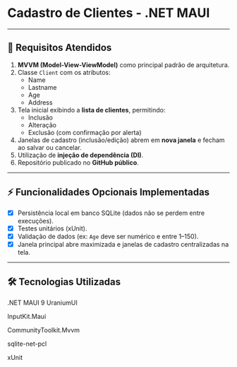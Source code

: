 # Cadastro de Clientes - .NET MAUI

---

## 📝 Requisitos Atendidos

1. **MVVM (Model-View-ViewModel)** como principal padrão de arquitetura.  
2. Classe `Client` com os atributos:  
   - Name  
   - Lastname  
   - Age  
   - Address  
3. Tela inicial exibindo a **lista de clientes**, permitindo:  
   - Inclusão  
   - Alteração  
   - Exclusão (com confirmação por alerta)  
4. Janelas de cadastro (inclusão/edição) abrem em **nova janela** e fecham ao salvar ou cancelar.  
5. Utilização de **injeção de dependência (DI)**.  
6. Repositório publicado no **GitHub público**.  

---

## ⚡ Funcionalidades Opcionais Implementadas

- [x] Persistência local em banco SQLite (dados não se perdem entre execuções).  
- [x] Testes unitários (xUnit).  
- [x] Validação de dados (ex: `Age` deve ser numérico e entre 1–150).  
- [x] Janela principal abre maximizada e janelas de cadastro centralizadas na tela.  

---

## 🛠️ Tecnologias Utilizadas

.NET MAUI 9
UraniumUI

InputKit.Maui

CommunityToolkit.Mvvm

sqlite-net-pcl

xUnit
